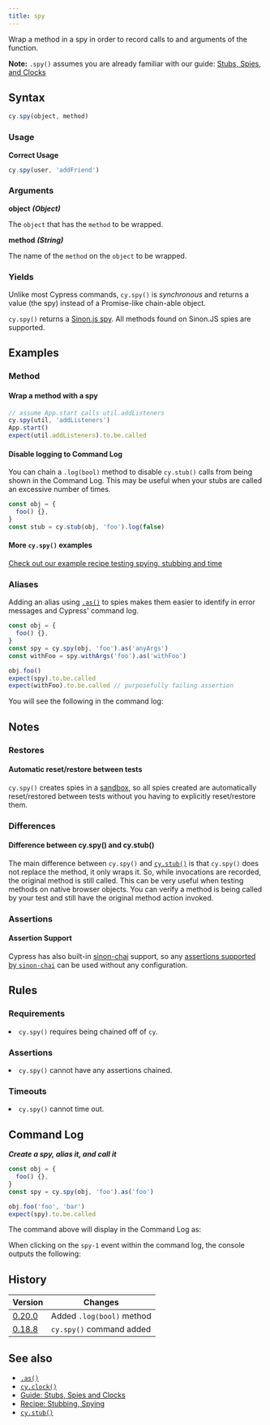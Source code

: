 ```yaml
---
title: spy
---
```


Wrap a method in a spy in order to record calls to and arguments of the
function.

<Alert type="info">

**Note:** `.spy()` assumes you are already familiar with our guide:
[Stubs, Spies, and Clocks](/guides/guides/stubs-spies-and-clocks)

</Alert>

## Syntax

```javascript
cy.spy(object, method)
```

### Usage

**<Icon name="check-circle" color="green"></Icon> Correct Usage**

```javascript
cy.spy(user, 'addFriend')
```

### Arguments

**<Icon name="angle-right"></Icon> object** **_(Object)_**

The `object` that has the `method` to be wrapped.

**<Icon name="angle-right"></Icon> method** **_(String)_**

The name of the `method` on the `object` to be wrapped.

### Yields [<Icon name="question-circle"/>](/guides/core-concepts/introduction-to-cypress#Subject-Management)

Unlike most Cypress commands, `cy.spy()` is _synchronous_ and returns a value
(the spy) instead of a Promise-like chain-able object.

`cy.spy()` returns a [Sinon.js spy](https://sinonjs.org/releases/v6.1.5/spies/).
All methods found on Sinon.JS spies are supported.

## Examples

### Method

#### Wrap a method with a spy

```javascript
// assume App.start calls util.addListeners
cy.spy(util, 'addListeners')
App.start()
expect(util.addListeners).to.be.called
```

#### Disable logging to Command Log

You can chain a `.log(bool)` method to disable `cy.stub()` calls from being
shown in the Command Log. This may be useful when your stubs are called an
excessive number of times.

```javascript
const obj = {
  foo() {},
}
const stub = cy.stub(obj, 'foo').log(false)
```

#### More `cy.spy()` examples

<Alert type="info">

[Check out our example recipe testing spying, stubbing and time](/examples/examples/recipes#Stubbing-and-spying)

</Alert>

### Aliases

Adding an alias using [`.as()`](/api/commands/as) to spies makes them easier to
identify in error messages and Cypress' command log.

```javascript
const obj = {
  foo() {},
}
const spy = cy.spy(obj, 'foo').as('anyArgs')
const withFoo = spy.withArgs('foo').as('withFoo')

obj.foo()
expect(spy).to.be.called
expect(withFoo).to.be.called // purposefully failing assertion
```

You will see the following in the command log:

<DocsImage src="/img/api/spy/using-spy-with-alias.png" alt="spies with aliases" ></DocsImage>

## Notes

### Restores

#### Automatic reset/restore between tests

`cy.spy()` creates spies in a
[sandbox](https://sinonjs.org/releases/v6.1.5/sandbox/), so all spies created
are automatically reset/restored between tests without you having to explicitly
reset/restore them.

### Differences

#### Difference between cy.spy() and cy.stub()

The main difference between `cy.spy()` and [`cy.stub()`](/api/commands/stub) is
that `cy.spy()` does not replace the method, it only wraps it. So, while
invocations are recorded, the original method is still called. This can be very
useful when testing methods on native browser objects. You can verify a method
is being called by your test and still have the original method action invoked.

### Assertions

#### Assertion Support

Cypress has also built-in
[sinon-chai](/guides/references/bundled-tools#Sinon-Chai) support, so any
[assertions supported by `sinon-chai`](/guides/references/assertions#Sinon-Chai)
can be used without any configuration.

## Rules

### Requirements [<Icon name="question-circle"/>](/guides/core-concepts/introduction-to-cypress#Chains-of-Commands)

<List><li>`cy.spy()` requires being chained off of `cy`.</li></List>

### Assertions [<Icon name="question-circle"/>](/guides/core-concepts/introduction-to-cypress#Assertions)

<List><li>`cy.spy()` cannot have any assertions chained.</li></List>

### Timeouts [<Icon name="question-circle"/>](/guides/core-concepts/introduction-to-cypress#Timeouts)

<List><li>`cy.spy()` cannot time out.</li></List>

## Command Log

**_Create a spy, alias it, and call it_**

```javascript
const obj = {
  foo() {},
}
const spy = cy.spy(obj, 'foo').as('foo')

obj.foo('foo', 'bar')
expect(spy).to.be.called
```

The command above will display in the Command Log as:

<DocsImage src="/img/api/spy/spying-shows-any-aliases-and-also-any-assertions-made.png" alt="Command Log spy" ></DocsImage>

When clicking on the `spy-1` event within the command log, the console outputs
the following:

<DocsImage src="/img/api/spy/console-shows-spy-arguments-calls-and-the-object-being-spied.png" alt="Console Log spy" ></DocsImage>

## History

| Version                                       | Changes                   |
| --------------------------------------------- | ------------------------- |
| [0.20.0](/guides/references/changelog#0-20.0) | Added `.log(bool)` method |
| [0.18.8](/guides/references/changelog#0-18-8) | `cy.spy()` command added  |

## See also

- [`.as()`](/api/commands/as)
- [`cy.clock()`](/api/commands/clock)
- [Guide: Stubs, Spies and Clocks](/guides/guides/stubs-spies-and-clocks)
- [Recipe: Stubbing, Spying](/examples/examples/recipes#Stubbing-and-spying)
- [`cy.stub()`](/api/commands/stub)
